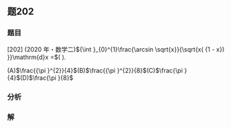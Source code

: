 ## 题202
### 题目
[202] (2020 年・数学二)${\int }_{0}^{1}\frac{\arcsin \sqrt{x}}{\sqrt{x( {1 - x}) }}\mathrm{d}x =$(   ).

(A)$\frac{{\pi }^{2}}{4}$(B)$\frac{{\pi }^{2}}{8}$(C)$\frac{\pi }{4}$(D)$\frac{\pi }{8}$
### 分析

### 解